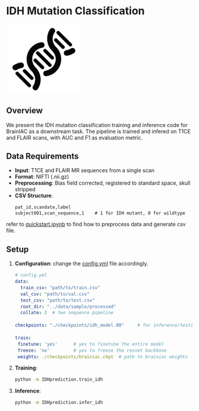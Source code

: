 # IDH Mutation Classification

<p align="left">
  <img src="idh.jpeg" width="200" alt="IDH Mutation Classification Example"/>
</p>

## Overview

We present the IDH mutation classification training and inference code for BrainIAC as a downstream task. The pipeline is trained and infered on T1CE and FLAIR scans, with AUC and F1 as evaluation metric.

## Data Requirements

- **Input**: T1CE and FLAIR MR sequences from a single scan
- **Format**: NIFTI (.nii.gz)
- **Preprocessing**: Bias field corrected, registered to standard space, skull stripped
- **CSV Structure**:
  ```
  pat_id,scandate,label
  subject001,scan_sequence,1    # 1 for IDH mutant, 0 for wildtype
  ```
refer to [ quickstart.ipynb](../quickstart.ipynb) to find how to preprocess data and generate csv file.

## Setup

1. **Configuration**:
change the [config.yml](../config.yml) file accordingly.
   ```yaml
   # config.yml
   data:
     train_csv: "path/to/train.csv"
     val_csv: "path/to/val.csv"
     test_csv: "path/to/test.csv"
     root_dir: "../data/sample/processed"
     collate: 2  # two sequence pipeline  
    
   checkpoints: "./checkpoints/idh_model.00"     # for inference/testing 
   
   train:
    finetune: 'yes'      # yes to finetune the entire model 
    freeze: 'no'         # yes to freeze the resnet backbone 
    weights: ./checkpoints/brainiac.ckpt  # path to brainiac weights
   ```

2. **Training**:
   ```bash
   python -m IDHprediction.train_idh
   ```

3. **Inference**:
   ```bash
   python -m IDHprediction.infer_idh
   ```

